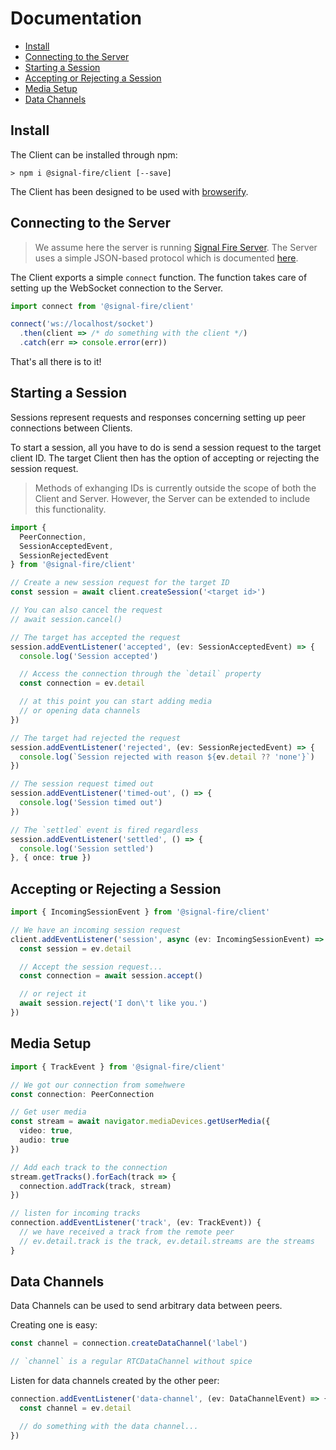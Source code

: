 # Documentation

* [Install](#Install)
* [Connecting to the Server](#Connecting-to-the-Server)
* [Starting a Session](#Starting-a-Session)
* [Accepting or Rejecting a Session](#Accepting-or-rejecting-a-Session)
* [Media Setup](#Media-Setup)
* [Data Channels](#Data-Channels)

## Install

The Client can be installed through npm:

```
> npm i @signal-fire/client [--save]
```

The Client has been designed to be used with [browserify](http://browserify.org).

## Connecting to the Server

> We assume here the server is running [Signal Fire Server](https://github.com/Signal-Fire/server).
> The Server uses a simple JSON-based protocol which is documented
> [here](https://github.com/Signal-Fire/server/blob/main/PROTOCOL.md).

The Client exports a simple `connect` function.
The function takes care of setting up the WebSocket
connection to the Server.

```typescript
import connect from '@signal-fire/client'

connect('ws://localhost/socket')
  .then(client => /* do something with the client */)
  .catch(err => console.error(err))
```

That's all there is to it!

## Starting a Session

Sessions represent requests and responses concerning
setting up peer connections between Clients.

To start a session, all you have to do is send a
session request to the target client ID. The target
Client then has the option of accepting or rejecting
the session request.

> Methods of exhanging IDs is currently outside the scope
> of both the Client and Server. However, the Server can be
> extended to include this functionality.

```typescript
import {
  PeerConnection,
  SessionAcceptedEvent,
  SessionRejectedEvent
} from '@signal-fire/client'

// Create a new session request for the target ID
const session = await client.createSession('<target id>')

// You can also cancel the request
// await session.cancel()

// The target has accepted the request
session.addEventListener('accepted', (ev: SessionAcceptedEvent) => {
  console.log('Session accepted')

  // Access the connection through the `detail` property
  const connection = ev.detail

  // at this point you can start adding media
  // or opening data channels
})

// The target had rejected the request
session.addEventListener('rejected', (ev: SessionRejectedEvent) => {
  console.log(`Session rejected with reason ${ev.detail ?? 'none'}`)
})

// The session request timed out
session.addEventListener('timed-out', () => {
  console.log('Session timed out')
})

// The `settled` event is fired regardless
session.addEventListener('settled', () => {
  console.log('Session settled')
}, { once: true })
```

## Accepting or Rejecting a Session

```typescript
import { IncomingSessionEvent } from '@signal-fire/client'

// We have an incoming session request
client.addEventListener('session', async (ev: IncomingSessionEvent) => {
  const session = ev.detail

  // Accept the session request...
  const connection = await session.accept()

  // or reject it
  await session.reject('I don\'t like you.')
})
```

## Media Setup

```typescript
import { TrackEvent } from '@signal-fire/client'

// We got our connection from somehwere
const connection: PeerConnection

// Get user media
const stream = await navigator.mediaDevices.getUserMedia({
  video: true,
  audio: true
})

// Add each track to the connection
stream.getTracks().forEach(track => {
  connection.addTrack(track, stream)
})

// listen for incoming tracks
connection.addEventListener('track', (ev: TrackEvent)) {
  // we have received a track from the remote peer
  // ev.detail.track is the track, ev.detail.streams are the streams
}
```

## Data Channels

Data Channels can be used to send arbitrary
data between peers.

Creating one is easy:

```typescript
const channel = connection.createDataChannel('label')

// `channel` is a regular RTCDataChannel without spice
```

Listen for data channels created by the other peer:

```typescript
connection.addEventListener('data-channel', (ev: DataChannelEvent) => {
  const channel = ev.detail

  // do something with the data channel...
})
```
